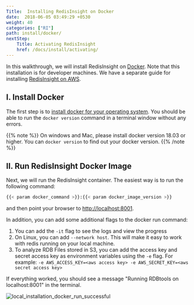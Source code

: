 ```yaml
---
Title:  Installing RedisInsight on Docker
date:  2018-06-05 03:49:29 +0530
weight: 40
categories: ["RI"]
path: install/docker/
nextStep:
    Title: Activating RedisInsight
    href: /docs/install/activating/
---
```

In this walkthrough, we will install RedisInsight on [Docker](https://www.docker.com/). Note that this installation is for developer machines. We have a separate guide for installing [RedisInsight on AWS](/docs/rdbtools-docker-installation-ec2/).

## I. Install Docker

The first step is to [install docker for your operating system](https://docs.docker.com/install/). You should be able to run the `docker version` command in a terminal window without any errors.

{{% note %}}
On windows and Mac, please install docker version 18.03 or higher. You can `docker version` to find out your docker version.
{{% /note %}}

## II. Run RedisInsight Docker Image

Next, we will run the RedisInsight container. The easiest way is to run the following command:

```bash
{{< param docker_command >}}:{{< param docker_image_version >}}
```

and then point your browser to [http://localhost:8001](http://localhost:8001).

In addition, you can add some additional flags to the docker run command:

1. You can add the `-it` flag to see the logs and view the progress
1. On Linux, you can add `--network host`. This will make it easy to work with redis running on your local machine.
1. To analyze RDB Files stored in S3, you can add the access key and secret access key as environment variables using the `-e` flag. For example: `-e AWS_ACCESS_KEY=<aws access key> -e AWS_SECRET_KEY=<aws secret access key>`

If everything worked, you should see a message "Running RDBtools on localhost:8001" in the terminal.

![local_installation_docker_run_successful](/images/ri/local_installation_docker_run_successful.png)
